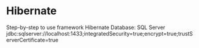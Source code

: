 # Hibernate
Step-by-step to use framework Hibernate
Database: SQL Server
  jdbc:sqlserver://localhost:1433;integratedSecurity=true;encrypt=true;trustServerCertificate=true
